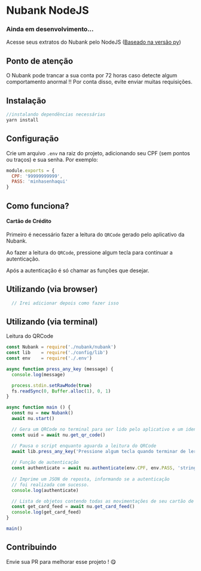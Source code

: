 # Nubank NodeJS 

### Ainda em desenvolvimento...

Acesse seus extratos do Nubank pelo NodeJS ([Baseado na versão py](https://github.com/andreroggeri/pynubank))

## Ponto de atenção
O Nubank pode trancar a sua conta por 72 horas caso detecte algum comportamento anormal !!
Por conta disso, evite enviar muitas requisições. 

## Instalação

```js
//instalando dependências necessárias
yarn install
```

## Configuração
Crie um arquivo `.env` na raiz do projeto, adicionando seu CPF (sem pontos ou traços) e sua senha. Por exemplo:
```js
module.exports = {
  CPF: '99999999999',
  PASS: 'minhasenhaqui'
}
```

## Como funciona?

#### Cartão de Crédito

Primeiro é necessário fazer a leitura do `QRCode` gerado pelo aplicativo da Nubank.

Ao fazer a leitura do `QRCode`, pressione algum tecla para continuar a autenticação.

Após a autenticação é só chamar as funções que desejar.

## Utilizando (via browser)

```js
  // Irei adicionar depois como fazer isso
```

## Utilizando (via terminal)

Leitura do QRCode

```js
const Nubank = require('./nubank/nubank')
const lib    = require('./config/lib')
const env    = require('./.env')

async function press_any_key (message) {
  console.log(message)

  process.stdin.setRawMode(true)
  fs.readSync(0, Buffer.alloc(1), 0, 1)
}

async function main () {
  const nu = new Nubank()
  await nu.start()

  // Gera um QRCode no terminal para ser lido pelo aplicativo e um identificador
  const uuid = await nu.get_qr_code()

  // Pausa o script enquanto aguarda a leitura do QRCode
  await lib.press_any_key('Pressione algum tecla quando terminar de ler o QRCode pelo app da Nubank')
  
  // Função de autenticação
  const authenticate = await nu.authenticate(env.CPF, env.PASS, 'string_de_autenticao_aqui')
  
  // Imprime um JSON de reposta, informando se a autenticação
  // foi realizada com sucesso.
  console.log(authenticate)

  // Lista de objetos contendo todas as movimentações de seu cartão de crédito
  const get_card_feed = await nu.get_card_feed()
  console.log(get_card_feed)
}

main()
```


## Contribuindo

Envie sua PR para melhorar esse projeto ! 😋
